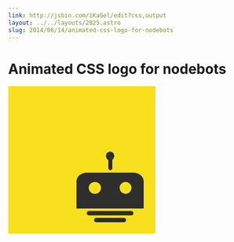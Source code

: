 ```yaml
---
link: http://jsbin.com/iKaGel/edit?css,output
layout: ../../layouts/2025.astro
slug: 2014/06/14/animated-css-logo-for-nodebots
---
```


# Animated CSS logo for nodebots

<style>
.nodebot{
  margin:0;
  z-index:2;
  opacity: 1;
  width:300px;
  height:300px;
  background-color: #F8E01E;
  position:relative;
}
.nodebot .icon{
  position:absolute;
  bottom:8%;
  right:8%;
  width:45.6%;
  height:50%;
}
.nodebot .icon * {
  background: #2e2e2c;
}
.nodebot .icon .bobble{
  width:12.5%;
  height:12%;
  border-radius: 100%;    
  margin:5% auto -3.8%;
}
.nodebot .antenna{
  width:6%;
  margin:0 auto 4%;
  height:16.5%;
  border-bottom-left-radius: 80% 30%;
  border-bottom-right-radius: 80% 30%;
}
.nodebot .head{
  width: 100%;
  height: 48.5%;
  border-top-left-radius: 15% 25%;
  border-top-right-radius: 15% 25%;
  position:relative;
}
.nodebot .head .eye{
  width:18%;
  height:33.5%;
  margin:0 18.2%;
  border-radius: 100%;
  background-color: #F8E01E;  
  display: inline-block;
  position:absolute;
  top:26%;
  left: 0px;
  -webkit-animation: blink 5s 2s infinite;
          animation: blink 5s 2s infinite
}
.nodebot .eye.right{
  left: auto;
  right:0;
}
.nodebot .head .eye.blink {
  height: 6%;
  top:36%;
  border-radius: 0;
  background-color: #000;  
}
.nodebot .neck{
  border-radius: 20px;    
  width: 69%;
  height: 6%;
  margin: 3.6% auto 0;
}
.nodebot .neck:last-child{
  width: 48%;
}

@-webkit-keyframes blink {
  0%, 4%, 8%, 100%{
    height:33.5%;
    border-radius: 100%;
    background-color: #F8E01E;  
    top:26%;
  }
  2%, 6% {
    height: 6%;
    top:36%;
    border-radius: 0;
    background-color: #000;
  }
}

@keyframes blink {
  0%, 4%, 8%, 100%{
    height:33.5%;
    border-radius: 100%;
    background-color: #F8E01E;  
    top:26%;
  }
  2%, 6% {
    height: 6%;
    top:36%;
    border-radius: 0;
    background-color: #000;
  }
}
</style>
<div class="nodebot">
  <div class="icon">
    <div class="bobble"></div>
    <div class="antenna"></div>
    <div class="head">
      <div class="eye left"></div>
      <div class="eye right"></div>
    </div>
    <div class="neck"></div>
    <div class="neck"></div>
  </div>
</div>